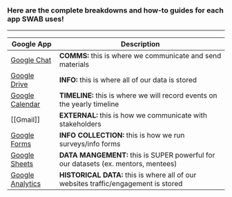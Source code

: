 ### Here are the complete breakdowns and how-to guides for each app SWAB uses!
---

| **Google App**                            | **Description**                                                                     |
| ----------------------------------------- | ----------------------------------------------------------------------------------- |
| [Google Chat](Google%20Chat.md)           | **COMMS:** this is where we communicate and send materials                          |
| [Google Drive](Google%20Drive.md)         | **INFO:** this is where all of our data is stored                                   |
| [Google Calendar](Google%20Calendar.md)   | **TIMELINE:** this is where we will record events on the yearly timeline            |
| [[Gmail]]                                 | **EXTERNAL:** this is how we communicate with stakeholders                          |
| [Google Forms](Google%20Forms.md)         | **INFO COLLECTION:** this is how we run surveys/info forms                          |
| [Google Sheets](Google%20Sheets.md)       | **DATA MANGEMENT:** this is SUPER powerful for our datasets (ex. mentors, mentees)  |
| [Google Analytics](Google%20Analytics.md) | **HISTORICAL DATA:** this is where all of our websites traffic/engagement is stored |
